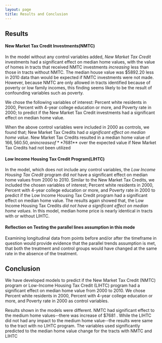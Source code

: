 ```yaml
---
layout: page
title: Results and Conclusion
---
```


## Results

#### New Market Tax Credit Investments(NMTC)

In the model without any control variables added, *New Market Tax Credit* investments had a significant effect on median home values, with the value of homes in tracts that received NMTC investments *increasing* less than those in tracts without NMTC. The median house value was $5892.20 less in 2010 data than would be expected if NMTC investments were not made. However, because NMTC are only allowed in tracts identified because of poverty or low family incomes, this finding seems likely to be the result of confounding variables such as poverty.

We chose the following variables of interest: Percent white residents in 2000, Percent with 4-year college education or more, and Poverty rate in 2000; to predict if the New Market Tax Credit investments had a significant effect on median home value. 

When the above control variables were included in 2000 as controls, we found that;  New Market Tax Credits had *a significant effect on median home value*. New Market Tax Credits resulted in a median home value of $166,560.50, an increase of **$7681** over the expected value if New Market Tax Credits had not been utilized

#### Low Income Housing Tax Credit Program(LIHTC)

In the model, which does not include any control variables, the *Low Income Housing Tax Credit* program did *not* have a significant effect on median home values from 2000 to 2010. Similar to the New Market Tax Credits, we included the chosen variables of interest; Percent white residents in 2000, Percent with 4-year college education or more, and Poverty rate in 2000 to predict if the Low Income Housing Tax Credit program had a significant effect on median home value. The results again showed that, the Low Income Housing Tax Credits *did not have a significant effect on median home values.* In this model, median home price is nearly identical in tracts with or without LIHTC.

#### Reflection on Testing the parallel lines assumption in this mode

Examining longitudinal data from points before and/or after the timeframe in question would provide evidence that the parallel trends assumption is met, that both the treatment and control groups would have changed at the same rate in the absence of the treatment.

## Conclusion

We have developed models to  predict if the New Market Tax Credit (NMTC) program or Low-Income Housing Tax Credit (LIHTC) program had a significant effect on median home value from 2000 to 2010. We chose Percent white residents in 2000, Percent with 4-year college education or more, and Poverty rate in 2000 as control variables. 

Results shown in the models were different. NMTC had significant effect to the medium home values--there was increase of $7681 . While the LIHTC did not had any impact to the medium home value--the results were same to the tract with no LIHTC program. The variables used significantly predicted to the median home value change for the tracts with NMTC  and LIHTC
